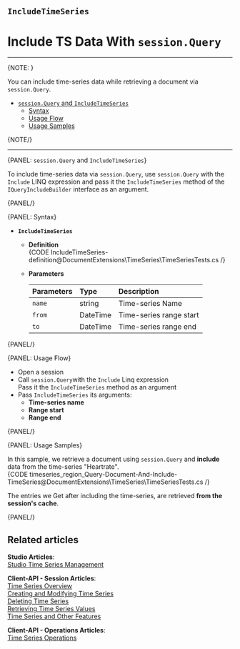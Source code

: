 ﻿## `IncludeTimeSeries`
# Include TS Data With `session.Query`

---

{NOTE: }

You can include time-series data while retrieving a document via `session.Query`.  

* [`session.Query` and `IncludeTimeSeries`](../../../../../document-extensions/timeseries/client-api/session-methods/include-ts-data/with-session-query#session.query-and-includetimeseries)  
   * [Syntax](../../../../../document-extensions/timeseries/client-api/session-methods/include-ts-data/with-session-query#syntax)  
   * [Usage Flow](../../../../../document-extensions/timeseries/client-api/session-methods/include-ts-data/with-session-query#usage-flow)  
   * [Usage Samples](../../../../../document-extensions/timeseries/client-api/session-methods/include-ts-data/with-session-query#usage-samples)  

{NOTE/}

---

{PANEL: `session.Query` and `IncludeTimeSeries`}

To include time-series data via `session.Query`, use `session.Query` 
with the `Include` LINQ expression and pass it the `IncludeTimeSeries` 
method of the `IQueryIncludeBuilder` interface as an argument.  

{PANEL/}

{PANEL: Syntax}

* **`IncludeTimeSeries`**  
   * **Definition**  
      {CODE IncludeTimeSeries-definition@DocumentExtensions\TimeSeries\TimeSeriesTests.cs /}

   * **Parameters**  

        | Parameters | Type | Description |
        |:-------------|:-------------|:-------------|
        | `name` | string | Time-series Name |
        | `from` | DateTime | Time-series range start |
        | `to` | DateTime | Time-series range end |

{PANEL/}

{PANEL: Usage Flow}

* Open a session  
* Call `session.Query`with the `Include` Linq expression  
  Pass it the `IncludeTimeSeries` method as an argument  
* Pass `IncludeTimeSeries` its arguments:  
   * **Time-series name**  
   * **Range start**  
   * **Range end**  

{PANEL/}

{PANEL: Usage Samples}

In this sample, we retrieve a document using `session.Query` and 
**include** data from the time-series "Heartrate".  
{CODE timeseries_region_Query-Document-And-Include-TimeSeries@DocumentExtensions\TimeSeries\TimeSeriesTests.cs /}

The entries we Get after including the time-series, are retrieved 
**from the session's cache**.  

{PANEL/}

## Related articles
**Studio Articles**:  
[Studio Time Series Management]()  

**Client-API - Session Articles**:  
[Time Series Overview]()  
[Creating and Modifying Time Series]()  
[Deleting Time Series]()  
[Retrieving Time Series Values]()  
[Time Series and Other Features]()  

**Client-API - Operations Articles**:  
[Time Series Operations]()  
